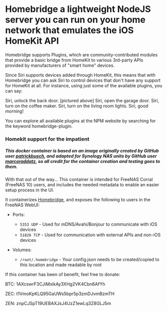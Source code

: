# Homebridge a lightweight NodeJS server you can run on your home network that emulates the iOS HomeKit API

Homebridge supports Plugins, which are community-contributed modules that provide a basic bridge from HomeKit to various 3rd-party APIs provided by manufacturers of "smart home" devices.

Since Siri supports devices added through HomeKit, this means that with Homebridge you can ask Siri to control devices that don't have any support for HomeKit at all. For instance, using just some of the available plugins, you can say:

Siri, unlock the back door. [pictured above]
Siri, open the garage door.
Siri, turn on the coffee maker.
Siri, turn on the living room lights.
Siri, good morning!

You can explore all available plugins at the NPM website by searching for the keyword homebridge-plugin.

### Homekit support for the impatient

##### This docker container is based on an image originally created by GitHub user [patrickbusch](https://github.com/patrickbusch/homebridge-docker), and adapted for Synology NAS units by GitHub user [marcoraddatz](https://hub.docker.com/r/marcoraddatz/homebridge/), so all credit for the container creation and testing goes to them.

With that out of the way...  This container is intended for FreeNAS Corral (FreeNAS 10) users, and includes the needed metadata to enable an easier setup process in the UI.

It containerizes [Homebridge](https://github.com/nfarina/homebridge), and exposes the following to users in the FreeNAS WebUI:

* Ports:  
   * `5353 UDP` - Used for mDNS/Avahi/Bonjour to communicate with iOS devices
   * `51826 TCP` - Used for communication with external APIs and non-iOS devices

* Volumes:
   * `/root/.homebridge` - Your config.json needs to be created/copied to this location and made           readable by root

If this container has been of benefit, feel free to donate:

BTC:  1AXcswrF3CJiMxikAy3XHg2VK4Cbn6AfYh

ZEC:  t1VmoKpKLQ95GaUWs5bpr5p3zmDJvmBzmTH

ZEN:  znpCJSpT19UEBAXJsJ4UzZ1ewLq3Z8GLJ5m
